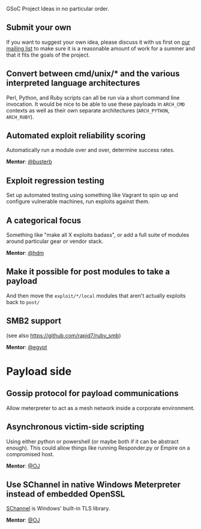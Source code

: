 GSoC Project Ideas in no particular order.


## Submit your own

If you want to suggest your own idea, please discuss it with us first on [our mailing list](https://groups.google.com/forum/#!forum/metasploit-hackers) to make sure it is a reasonable amount of work for a summer and that it fits the goals of the project.


## Convert between cmd/unix/* and the various interpreted language architectures

Perl, Python, and Ruby scripts can all be run via a short command line invocation. It would be nice to be able to use these payloads in `ARCH_CMD` contexts as well as their own separate architectures (`ARCH_PYTHON`, `ARCH_RUBY`).


## Automated exploit reliability scoring

Automatically run a module over and over, determine success rates.

**Mentor**: [@busterb](https://github.com/busterb)


## Exploit regression testing

Set up automated testing using something like Vagrant to spin up and configure vulnerable machines, run exploits against them.


## A categorical focus

Something like "make all X exploits badass", or add a full suite of modules around particular gear or vendor stack.

**Mentor**: [@hdm](https://github.com/hdm)


## Make it possible for post modules to take a payload

And then move the `exploit/*/local` modules that aren't actually exploits back to `post/` 


## SMB2 support

(see also https://github.com/rapid7/ruby_smb)

**Mentor**:  [@egypt](https://github.com/egypt)


# Payload side

## Gossip protocol for payload communications

Allow meterpreter to act as a mesh network inside a corporate environment.


## Asynchronous victim-side scripting 

Using either python or powershell (or maybe both if it can be abstract enough). This could allow things like running Responder.py or Empire on a compromised host.

**Mentor**: [@OJ](https://github.com/oj)

## Use SChannel in native Windows Meterpreter instead of embedded OpenSSL

[SChannel](https://msdn.microsoft.com/en-us/library/windows/desktop/ms678421(v=vs.85).aspx) is Windows' built-in TLS library.

**Mentor**: [@OJ](https://github.com/oj)

